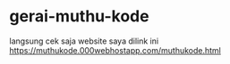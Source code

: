 # gerai-muthu-kode
langsung cek saja website saya dilink ini https://muthukode.000webhostapp.com/muthukode.html
